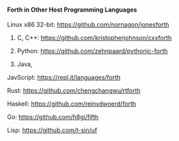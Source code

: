 #### Forth in Other Host Programming Languages

Linux x86 32-bit: https://github.com/nornagon/jonesforth

1. C, C++: https://github.com/kristopherjohnson/cxxforth

2. Python: https://github.com/zehnpaard/pythonic-forth

3. Java, 

JavScript: https://repl.it/languages/forth

Rust: https://github.com/chengchangwu/rtforth 

Haskell: https://github.com/reinvdwoerd/forth

Go: https://github.com/h8gi/fifth 

Lisp: https://github.com/t-sin/uf
